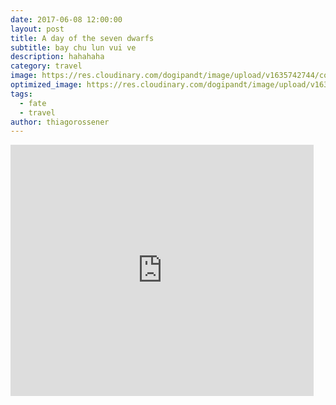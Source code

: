 ```yaml
---
date: 2017-06-08 12:00:00
layout: post
title: A day of the seven dwarfs
subtitle: bay chu lun vui ve
description: hahahaha
category: travel
image: https://res.cloudinary.com/dogipandt/image/upload/v1635742744/combination_q8brh6.png
optimized_image: https://res.cloudinary.com/dogipandt/image/upload/v1635742744/combination_q8brh6.png
tags:
  - fate
  - travel
author: thiagorossener
---
```


<iframe src="https://scratch.mit.edu/projects/566388553/embed" allowtransparency="true" width="485" height="402" frameborder="0" scrolling="no" allowfullscreen></iframe>